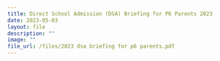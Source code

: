 ```yaml
---
title: Direct School Admission (DSA) Briefing for P6 Parents 2023
date: 2023-05-03
layout: file
description: ""
image: ""
file_url: /files/2023 dsa briefing for p6 parents.pdf
---
```

